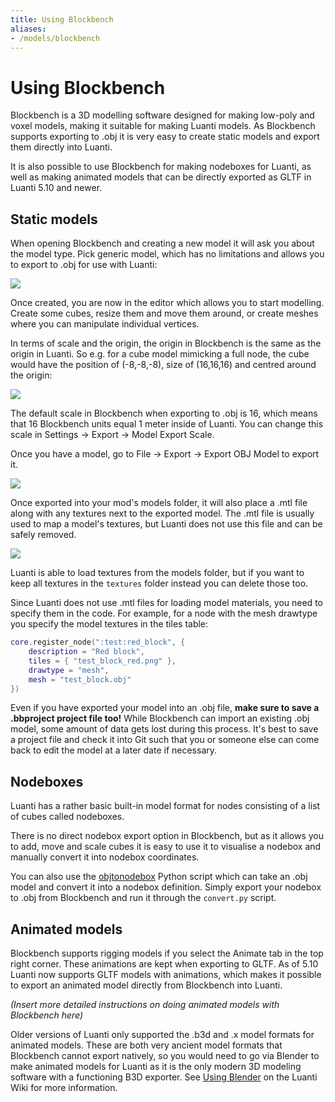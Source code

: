 ```yaml
---
title: Using Blockbench
aliases:
- /models/blockbench
---
```


# Using Blockbench
Blockbench is a 3D modelling software designed for making low-poly and voxel models, making it suitable for making Luanti models. As Blockbench supports exporting to .obj it is very easy to create static models and export them directly into Luanti.

It is also possible to use Blockbench for making nodeboxes for Luanti, as well as making animated models that can be directly exported as GLTF in Luanti 5.10 and newer.

## Static models
When opening Blockbench and creating a new model it will ask you about the model type. Pick generic model, which has no limitations and allows you to export to .obj for use with Luanti:

![](/images/using_blockbench/generic_model.webp)

Once created, you are now in the editor which allows you to start modelling. Create some cubes, resize them and move them around, or create meshes where you can manipulate individual vertices.

In terms of scale and the origin, the origin in Blockbench is the same as the origin in Luanti. So e.g. for a cube model mimicking a full node, the cube would have the position of (-8,-8,-8), size of (16,16,16) and centred around the origin:

![](/images/using_blockbench/full_block.webp)

The default scale in Blockbench when exporting to .obj is 16, which means that 16 Blockbench units equal 1 meter inside of Luanti. You can change this scale in Settings -> Export -> Model Export Scale.

Once you have a model, go to File -> Export -> Export OBJ Model to export it.

![](/images/using_blockbench/export.webp)

Once exported into your mod's models folder, it will also place a .mtl file along with any textures next to the exported model. The .mtl file is usually used to map a model's textures, but Luanti does not use this file and can be safely removed.

![](/images/using_blockbench/files.webp)

Luanti is able to load textures from the models folder, but if you want to keep all textures in the `textures` folder instead you can delete those too.

Since Luanti does not use .mtl files for loading model materials, you need to specify them in the code. For example, for a node with the mesh drawtype you specify the model textures in the tiles table:

```lua
core.register_node(":test:red_block", {
	description = "Red block",
	tiles = { "test_block_red.png" },
	drawtype = "mesh",
	mesh = "test_block.obj"
})
```

Even if you have exported your model into an .obj file, **make sure to save a .bbproject project file too!** While Blockbench can import an existing .obj model, some amount of data gets lost during this process. It's best to save a project file and check it into Git such that you or someone else can come back to edit the model at a later date if necessary.

## Nodeboxes
Luanti has a rather basic built-in model format for nodes consisting of a list of cubes called nodeboxes.

There is no direct nodebox export option in Blockbench, but as it allows you to add, move and scale cubes it is easy to use it to visualise a nodebox and manually convert it into nodebox coordinates.

You can also use the [objtonodebox](https://github.com/regulus79/objtonodebox) Python script which can take an .obj model and convert it into a nodebox definition. Simply export your nodebox to .obj from Blockbench and run it through the `convert.py` script.

## Animated models
Blockbench supports rigging models if you select the Animate tab in the top right corner. These animations are kept when exporting to GLTF. As of 5.10 Luanti now supports GLTF models with animations, which makes it possible to export an animated model directly from Blockbench into Luanti.

*(Insert more detailed instructions on doing animated models with Blockbench here)*

Older versions of Luanti only supported the .b3d and .x model formats for animated models. These are both very ancient model formats that Blockbench cannot export natively, so you would need to go via Blender to make animated models for Luanti as it is the only modern 3D modeling software with a functioning B3D exporter. See [Using Blender](/for-creators/models/using-blender) on the Luanti Wiki for more information.
